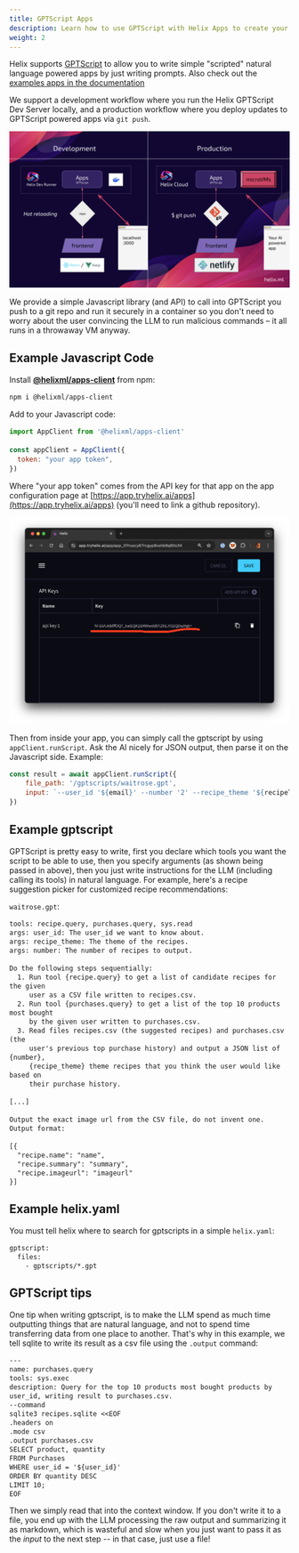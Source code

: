 ```yaml
---
title: GPTScript Apps
description: Learn how to use GPTScript with Helix Apps to create your very own AI frontend.
weight: 2
---
```


Helix supports [GPTScript](https://gptscript.ai) to allow you to write simple "scripted" natural language powered apps by just writing prompts. Also check out the [examples apps in the documentation](/helix/examples/apps/gptscript-app-recommendations/index.md)

We support a development workflow where you run the Helix GPTScript Dev Server locally, and a production workflow where you deploy updates to GPTScript powered apps via `git push`.

![](apps-01.png)

We provide a simple Javascript library (and API) to call into GPTScript you push to a git repo and run it securely in a container so you don't need to worry about the user convincing the LLM to run malicious commands – it all runs in a throwaway VM anyway.

## Example Javascript Code

Install **[@helixml/apps-client](https://www.npmjs.com/package/@helixml/apps-client)** from npm:

```bash
npm i @helixml/apps-client
```

Add to your Javascript code:

```js
import AppClient from '@helixml/apps-client'

const appClient = AppClient({
  token: "your app token",
})
```

Where "your app token" comes from the API key for that app on the app configuration page at [https://app.tryhelix.ai/apps](https://app.tryhelix.ai/apps) (you'll need to link a github repository).

![](apps-03.png)

Then from inside your app, you can simply call the gptscript by using `appClient.runScript`. Ask the AI nicely for JSON output, then parse it on the Javascript side. Example:

```js
const result = await appClient.runScript({
    file_path: '/gptscripts/waitrose.gpt',
    input: `--user_id '${email}' --number '2' --recipe_theme '${recipeTheme}'`,
})
```

## Example gptscript

GPTScript is pretty easy to write, first you declare which tools you want the script to be able to use, then you specify arguments (as shown being passed in above), then you just write instructions for the LLM (including calling its tools) in natural language. For example, here's a recipe suggestion picker for customized recipe recommendations:

`waitrose.gpt`:
```
tools: recipe.query, purchases.query, sys.read
args: user_id: The user_id we want to know about.
args: recipe_theme: The theme of the recipes.
args: number: The number of recipes to output.

Do the following steps sequentially:
  1. Run tool {recipe.query} to get a list of candidate recipes for the given
     user as a CSV file written to recipes.csv.
  2. Run tool {purchases.query} to get a list of the top 10 products most bought
     by the given user written to purchases.csv.
  3. Read files recipes.csv (the suggested recipes) and purchases.csv (the
     user's previous top purchase history) and output a JSON list of {number},
     {recipe_theme} theme recipes that you think the user would like based on
     their purchase history.

[...]

Output the exact image url from the CSV file, do not invent one. Output format:

[{
  "recipe.name": "name",
  "recipe.summary": "summary",
  "recipe.imageurl": "imageurl"
}]
```

<!-- TODO: write docs for apps/gptscript API -->

## Example helix.yaml

You must tell helix where to search for gptscripts in a simple `helix.yaml`:
```
gptscript:
  files:
    - gptscripts/*.gpt
```

## GPTScript tips

One tip when writing gptscript, is to make the LLM spend as much time outputting things that are natural language, and not to spend time transferring data from one place to another. That's why in this example, we tell sqlite to write its result as a csv file using the `.output` command:
```
---
name: purchases.query
tools: sys.exec
description: Query for the top 10 products most bought products by user_id, writing result to purchases.csv.
--command
sqlite3 recipes.sqlite <<EOF
.headers on
.mode csv
.output purchases.csv
SELECT product, quantity
FROM Purchases
WHERE user_id = '${user_id}'
ORDER BY quantity DESC
LIMIT 10;
EOF
```
Then we simply read that into the context window. If you don't write it to a file, you end up with the LLM processing the raw output and summarizing it as markdown, which is wasteful and slow when you just want to pass it as the _input_ to the next step -- in that case, just use a file!
